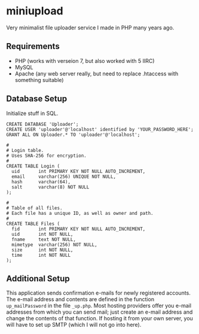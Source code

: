# miniupload

Very minimalist file uploader service I made in PHP many years ago.

## Requirements

* PHP (works with verseion 7, but also worked with 5 IIRC)
* MySQL
* Apache (any web server really, but need to replace .htaccess with something suitable)

## Database Setup

Initialize stuff in SQL.

```
CREATE DATABASE 'Uploader';
CREATE USER 'uploader'@'localhost' identified by 'YOUR_PASSWORD_HERE';
GRANT ALL ON Uploader.* TO 'uploader'@'localhost';

#
# Login table.
# Uses SHA-256 for encryption.
#
CREATE TABLE Login (
  uid       int PRIMARY KEY NOT NULL AUTO_INCREMENT,
  email     varchar(256) UNIQUE NOT NULL,
  hash      varchar(64),
  salt      varchar(8) NOT NULL
);

#
# Table of all files.
# Each file has a unique ID, as well as owner and path.
#
CREATE TABLE Files (
  fid       int PRIMARY KEY NOT NULL AUTO_INCREMENT,
  uid       int NOT NULL,
  fname     text NOT NULL,
  mimetype  varchar(256) NOT NULL,
  size      int NOT NULL,
  time      int NOT NULL
);
```

## Additional Setup

This application sends confirmation e-mails for newly registered accounts. The e-mail address and contents are defined in the function `up_mailPassword` in the file `_up.php`. Most hosting providers offer you e-mail addresses from which you can send mail; just create an e-mail address and change the contents of that function. If hosting it from your own server, you will have to set up SMTP (which I will not go into here).
